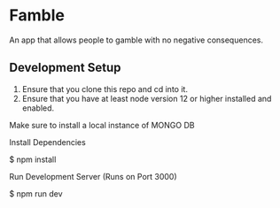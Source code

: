 # Famble

An app that allows people to gamble with no negative consequences.

## Development Setup

1. Ensure that you clone this repo and cd into it.
1. Ensure that you have at least node version 12 or higher installed and enabled.

Make sure to install a local instance of MONGO DB

Install Dependencies

  $ npm install

Run Development Server (Runs on Port 3000)

  $ npm run dev
